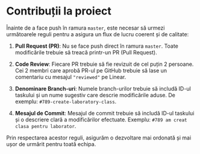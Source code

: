 # Contribuții la proiect

Înainte de a face push în ramura `master`, este necesar să urmezi următoarele reguli pentru a asigura un flux de lucru coerent și de calitate:

1. **Pull Request (PR)**: Nu se face push direct în ramura `master`. Toate modificările trebuie să treacă printr-un PR (Pull Request).
  
2. **Code Review**: Fiecare PR trebuie să fie revizuit de cel puțin 2 persoane. Cei 2 membri care aprobă PR-ul pe GitHub trebuie să lase un comentariu cu mesajul `"reviewed"` pe Linear.

3. **Denominare Branch-uri**: Numele branch-urilor trebuie să includă ID-ul taskului și un nume sugestiv care descrie modificările aduse. De exemplu: `#789-create-laboratory-class`.

4. **Mesajul de Commit**: Mesajul de commit trebuie să includă ID-ul taskului și o descriere clară a modificărilor efectuate. Exemplu: `#789 am creat clasa pentru laborator`.

Prin respectarea acestor reguli, asigurăm o dezvoltare mai ordonată și mai ușor de urmărit pentru toată echipa.
